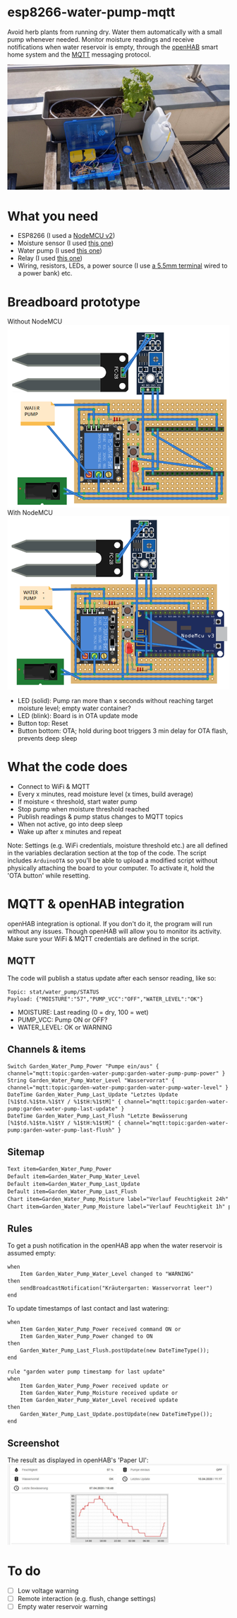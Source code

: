 # esp8266-water-pump-mqtt
Avoid herb plants from running dry. Water them automatically with a small pump whenever needed. Monitor moisture readings and receive notifications when water reservoir is empty, through the [openHAB](https://openhab.org) smart home system and the [MQTT](https://mqtt.org) messaging protocol.

![My herb bed](/images/herb_bed.jpg)

# What you need
* ESP8266 (I used a [NodeMCU v2](https://www.amazon.de/gp/product/B0754HWZSQ/ref=ppx_yo_dt_b_search_asin_title?ie=UTF8&psc=1))
* Moisture sensor (I used [this one](https://www.amazon.de/gp/product/B07CNRJN8W/ref=ppx_yo_dt_b_search_asin_title?ie=UTF8&psc=1))
* Water pump (I used [this one](https://www.amazon.de/Homengineer-Tauchpumpe-Brunnen-Bew%C3%A4sserung-Raspberry/dp/B07PGQNKKC/))
* Relay (I used [this one](https://www.amazon.de/gp/product/B07CNR7K9B/ref=ppx_yo_dt_b_search_asin_title?ie=UTF8&psc=1))
* Wiring, resistors, LEDs, a power source (I use [a 5.5mm terminal](https://www.amazon.de/gp/product/B009PH1J5Y/ref=ppx_yo_dt_b_asin_title_o01_s00?ie=UTF8&psc=1) wired to a power bank) etc.

# Breadboard prototype
Without NodeMCU
![Sketch without NodeMCU](/images/sketch_without_nodemcu.PNG)
With NodeMCU
![Sketch with NodeMCU](/images/sketch_with_nodemcu.PNG)

* LED (solid): Pump ran more than x seconds without reaching target moisture level; empty water container?
* LED (blink): Board is in OTA update mode
* Button top: Reset
* Button bottom: OTA; hold during boot triggers 3 min delay for OTA flash, prevents deep sleep

# What the code does
* Connect to WiFi & MQTT
* Every x minutes, read moisture level (x times, build average)
* If moisture < threshold, start water pump
* Stop pump when moisture threshold reached
* Publish readings & pump status changes to MQTT topics
* When not active, go into deep sleep
* Wake up after x minutes and repeat

Note: Settings (e.g. WiFi credentials, moisture threshold etc.) are all defined in the variables declaration section at the top of the code. The script includes  `ArduinoOTA` so you'll be able to upload a modified script without physically attaching the board to your computer. To activate it, hold the 'OTA button' while resetting.

# MQTT & openHAB integration
openHAB integration is optional. If you don't do it, the program will run without any issues. Though openHAB will allow you to monitor its activity. Make sure your WiFi & MQTT credentials are defined in the script.

## MQTT
The code will publish a status update after each sensor reading, like so:
```
Topic: stat/water_pump/STATUS
Payload: {"MOISTURE":"57","PUMP_VCC":"OFF","WATER_LEVEL":"OK"}
```
* MOISTURE: Last reading (0 = dry, 100 = wet)
* PUMP_VCC: Pump ON or OFF?
* WATER_LEVEL: OK or WARNING

## Channels & items
```Number Garden_Water_Pump_Moisture "Feuchtigkeit [%d %%]" { channel="mqtt:topic:garden-water-pump:garden-water-pump-moisture" }
Switch Garden_Water_Pump_Power "Pumpe ein/aus" { channel="mqtt:topic:garden-water-pump:garden-water-pump-pump-power" }
String Garden_Water_Pump_Water_Level "Wasservorrat" { channel="mqtt:topic:garden-water-pump:garden-water-pump-water-level" }
DateTime Garden_Water_Pump_Last_Update "Letztes Update [%1$td.%1$tm.%1$tY / %1$tH:%1$tM]" { channel="mqtt:topic:garden-water-pump:garden-water-pump-last-update" }
DateTime Garden_Water_Pump_Last_Flush "Letzte Bewässerung [%1$td.%1$tm.%1$tY / %1$tH:%1$tM]" { channel="mqtt:topic:garden-water-pump:garden-water-pump-last-flush" }
```

## Sitemap
```Default item=Garden_Water_Pump_Moisture
Text item=Garden_Water_Pump_Power
Default item=Garden_Water_Pump_Water_Level
Default item=Garden_Water_Pump_Last_Update
Default item=Garden_Water_Pump_Last_Flush
Chart item=Garden_Water_Pump_Moisture label="Verlauf Feuchtigkeit 24h" period=D refresh=1000
Chart item=Garden_Water_Pump_Moisture label="Verlauf Feuchtigkeit 1h" period=h refresh=1000
````

## Rules
To get a push notification in the openHAB app when the water reservoir is assumed empty:
```rule "garden water pump reservoir empty"
when
    Item Garden_Water_Pump_Water_Level changed to "WARNING"
then
    sendBroadcastNotification("Kräutergarten: Wasservorrat leer")
end
```
To update timestamps of last contact and last watering:
```rule "garden water pump timestamp for last flush"
when
    Item Garden_Water_Pump_Power received command ON or
    Item Garden_Water_Pump_Power changed to ON
then
    Garden_Water_Pump_Last_Flush.postUpdate(new DateTimeType());
end

rule "garden water pump timestamp for last update"
when
    Item Garden_Water_Pump_Power received update or
    Item Garden_Water_Pump_Moisture received update or
    Item Garden_Water_Pump_Water_Level received update
then
    Garden_Water_Pump_Last_Update.postUpdate(new DateTimeType());
end
```

## Screenshot
The result as displayed in openHAB's 'Paper UI':
![Sketch without NodeMCU](/images/openhab_screenshot.JPG)

# To do
- [ ] Low voltage warning
- [ ] Remote interaction (e.g. flush, change settings)
- [ ] Empty water reservoir warning
